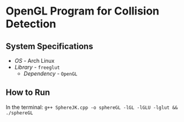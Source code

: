 # OpenGL Program for Collision Detection

## System Specifications
* *OS* - Arch Linux
* *Library* - `freeglut`
  * *Dependency* - `OpenGL`

## How to Run
In the terminal: `g++ SphereJK.cpp -o sphereGL -lGL -lGLU -lglut && ./sphereGL`
